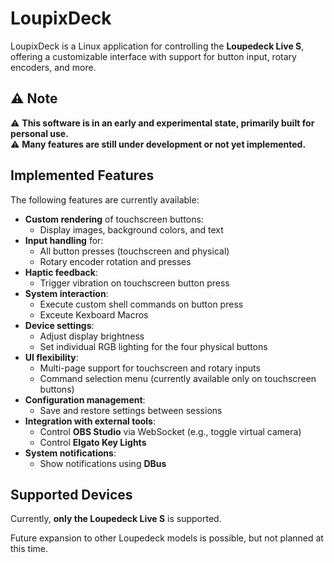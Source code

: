# LoupixDeck

LoupixDeck is a Linux application for controlling the **Loupedeck Live S**, offering a customizable interface with support for button input, rotary encoders, and more.

## ⚠️ Note

⚠️ **This software is in an early and experimental state, primarily built for personal use.**  
⚠️ **Many features are still under development or not yet implemented.**

## Implemented Features

The following features are currently available:

- **Custom rendering** of touchscreen buttons:
  - Display images, background colors, and text
- **Input handling** for:
  - All button presses (touchscreen and physical)
  - Rotary encoder rotation and presses
- **Haptic feedback**:
  - Trigger vibration on touchscreen button press
- **System interaction**:
  - Execute custom shell commands on button press
  - Exceute Kexboard Macros
- **Device settings**:
  - Adjust display brightness
  - Set individual RGB lighting for the four physical buttons
- **UI flexibility**:
  - Multi-page support for touchscreen and rotary inputs
  - Command selection menu (currently available only on touchscreen buttons)
- **Configuration management**:
  - Save and restore settings between sessions
- **Integration with external tools**:
  - Control **OBS Studio** via WebSocket (e.g., toggle virtual camera)
  - Control **Elgato Key Lights**
- **System notifications**:
  - Show notifications using **DBus**

## Supported Devices

Currently, **only the Loupedeck Live S** is supported.

Future expansion to other Loupedeck models is possible, but not planned at this time.
